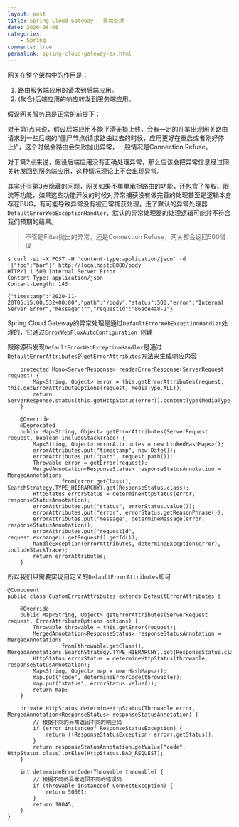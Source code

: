 ```yaml
---
layout: post
title: Spring Cloud Gateway - 异常处理
date: 2020-08-08
categories:
    - Spring
comments: true
permalink: spring-cloud-gateway-ex.html
---
```


网关在整个架构中的作用是：

1. 路由服务端应用的请求到后端应用。
2. (聚合)后端应用的响应转发到服务端应用。

假设网关服务总是正常的前提下：

对于第1点来说，假设后端应用不能平滑无损上线，会有一定的几率出现网关路由请求到一些后端的“僵尸节点(请求路由过去的时候，应用更好在重启或者刚好停止)”，这个时候会路由会失败抛出异常，一般情况是Connection Refuse。

对于第2点来说，假设后端应用没有正确处理异常，那么应该会把异常信息经过网关转发回到服务端应用，这种情况理论上不会出现异常。

其实还有第3点隐藏的问题，网关如果不单单承担路由的功能，还包含了鉴权、限流等功能，如果这些功能开发的时候对异常捕获没有做完善的处理甚至是逻辑本身存在BUG，有可能导致异常没有被正常捕获处理，走了默认的异常处理器`DefaultErrorWebExceptionHandler`，默认的异常处理器的处理逻辑可能并不符合我们预期的结果。

> 不管是Filter抛出的异常，还是Connection Refuse，网关都会返回500错误

```
$ curl -si -X POST -H 'content-type:application/json' -d '{"foo":"bar"}' http://localhost:8080/body
HTTP/1.1 500 Internal Server Error
Content-Type: application/json
Content-Length: 143

{"timestamp":"2020-11-20T05:15:00.532+00:00","path":"/body","status":500,"error":"Internal Server Error","message":"","requestId":"86ade4a8-2"}

```



Spring Cloud Gateway的异常处理是通过`DefaultErrorWebExceptionHandler`处理的，它通过`ErrorWebFluxAutoConfiguration `创建

跟踪源码发现`DefaultErrorWebExceptionHandler`是通过`DefaultErrorAttributes`的`getErrorAttributes`方法来生成响应内容

```
    protected Mono<ServerResponse> renderErrorResponse(ServerRequest request) {
        Map<String, Object> error = this.getErrorAttributes(request, this.getErrorAttributeOptions(request, MediaType.ALL));
        return ServerResponse.status(this.getHttpStatus(error)).contentType(MediaType.APPLICATION_JSON).body(BodyInserters.fromValue(error));
    }
    
    @Override
	@Deprecated
	public Map<String, Object> getErrorAttributes(ServerRequest request, boolean includeStackTrace) {
		Map<String, Object> errorAttributes = new LinkedHashMap<>();
		errorAttributes.put("timestamp", new Date());
		errorAttributes.put("path", request.path());
		Throwable error = getError(request);
		MergedAnnotation<ResponseStatus> responseStatusAnnotation = MergedAnnotations
				.from(error.getClass(), SearchStrategy.TYPE_HIERARCHY).get(ResponseStatus.class);
		HttpStatus errorStatus = determineHttpStatus(error, responseStatusAnnotation);
		errorAttributes.put("status", errorStatus.value());
		errorAttributes.put("error", errorStatus.getReasonPhrase());
		errorAttributes.put("message", determineMessage(error, responseStatusAnnotation));
		errorAttributes.put("requestId", request.exchange().getRequest().getId());
		handleException(errorAttributes, determineException(error), includeStackTrace);
		return errorAttributes;
	}
```

所以我们只需要实现自定义的`DefaultErrorAttributes`即可

```
@Component
public class CustomErrorAttributes extends DefaultErrorAttributes {

    @Override
    public Map<String, Object> getErrorAttributes(ServerRequest request, ErrorAttributeOptions options) {
        Throwable throwable = this.getError(request);
        MergedAnnotation<ResponseStatus> responseStatusAnnotation = MergedAnnotations
                .from(throwable.getClass(), MergedAnnotations.SearchStrategy.TYPE_HIERARCHY).get(ResponseStatus.class);
        HttpStatus errorStatus = determineHttpStatus(throwable, responseStatusAnnotation);
        Map<String, Object> map = new HashMap<>();
        map.put("code", determineErrorCode(throwable));
        map.put("status", errorStatus.value());
        return map;
    }

    private HttpStatus determineHttpStatus(Throwable error, MergedAnnotation<ResponseStatus> responseStatusAnnotation) {
        // 根据不同的异常返回不同的响应码
        if (error instanceof ResponseStatusException) {
            return ((ResponseStatusException) error).getStatus();
        }
        return responseStatusAnnotation.getValue("code", HttpStatus.class).orElse(HttpStatus.BAD_REQUEST);
    }

    int determineErrorCode(Throwable throwable) {
        // 根据不同的异常返回不同的错误码
        if (throwable instanceof ConnectException) {
            return 50001;
        }
        return 10045;
    }
}
```

